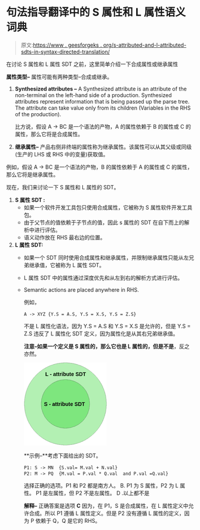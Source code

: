 # 句法指导翻译中的 S 属性和 L 属性语义词典

> 原文:[https://www . geesforgeks . org/s-attributed-and-l-attributed-sdts-in-syntax-directed-translation/](https://www.geeksforgeeks.org/s-attributed-and-l-attributed-sdts-in-syntax-directed-translation/)

在讨论 S 属性和 L 属性 SDT 之前，这里简单介绍一下合成属性或继承属性

**属性类型–**
属性可能有两种类型–合成或继承。

1.  **Synthesized attributes –**
    A Synthesized attribute is an attribute of the non-terminal on the left-hand side of a production. Synthesized attributes represent information that is being passed up the parse tree. The attribute can take value only from its children (Variables in the RHS of the production).

    比方说，假设 A -> BC 是一个语法的产物，A 的属性依赖于 B 的属性或 C 的属性，那么它将是合成属性。

2.  **继承属性–**
    产品右侧非终端的属性称为继承属性。该属性可以从其父级或同级(生产的 LHS 或 RHS 中的变量)获取值。

例如，假设 A -> BC 是一个语法的产物，B 的属性依赖于 A 的属性或 C 的属性，那么它将是继承属性。

现在，我们来讨论一下 S 属性和 L 属性的 SDT。

1.  **S 属性 SDT :**
    *   如果一个软件开发工具包只使用合成属性，它被称为 S 属性软件开发工具包。
    *   由于父节点的值依赖于子节点的值，因此 s 属性的 SDT 在自下而上的解析中进行评估。
    *   语义动作放在 RHS 最右边的位置。
2.  **L 属性 SDT:**
    *   如果一个 SDT 同时使用合成属性和继承属性，并限制继承属性只能从左兄弟继承值，它被称为 L 属性 SDT。
    *   L 属性 SDT 中的属性通过深度优先和从左到右的解析方式进行评估。
    *   Semantic actions are placed anywhere in RHS.

        例如，

        ```
        A -> XYZ {Y.S = A.S, Y.S = X.S, Y.S = Z.S} 
        ```

        不是 L 属性化语法，因为 Y.S = A.S 和 Y.S = X.S 是允许的，但是 Y.S = Z.S 违反了 L 属性化 SDT 定义，因为属性化是从其右兄弟继承值。

        **注意–**如果一个定义是 S 属性的，那么它也是 L 属性的，但是**不是**，反之亦然。

        ![](img/7eb7489f312f11a7d8551c4333222f27.png)

        **示例–**考虑下面给出的 SDT。

        ```
        P1: S -> MN  {S.val= M.val + N.val}
        P2: M -> PQ  {M.val = P.val * Q.val  and P.val =Q.val} 
        ```

        选择正确的选项。P1 和 P2 都是南方人。
        B. P1 为 S 属性，P2 为 L 属性。
        P1 是左属性，但 P2 不是左属性。
        D .以上都不是

        **解释–**
        正确答案是选项 **C** 因为，在 P1，S 是合成属性，在 L 属性定义中允许合成。所以 P1 遵循 L 属性定义。但是 P2 没有遵循 L 属性的定义，因为 P 依赖于 Q，Q 是它的 RHS。